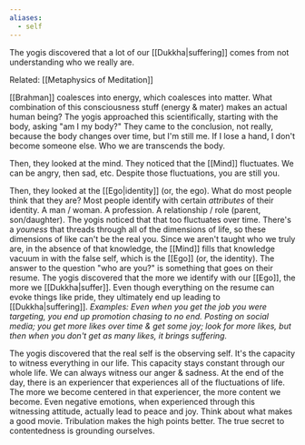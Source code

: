 ```yaml
---
aliases:
  - self
---
```

The yogis discovered that a lot of our [[Dukkha|suffering]] comes from not understanding who we really are.

Related: [[Metaphysics of Meditation]]

[[Brahman]] coalesces into energy, which coalesces into matter. What combination of this consciousness stuff (energy & mater) makes an actual human being? The yogis approached this scientifically, starting with the body, asking "am I my body?" They came to the conclusion, not really, because the body changes over time, but I'm still me. If I lose a hand, I don't become someone else. Who we are transcends the body.

Then, they looked at the mind. They noticed that the [[Mind]] fluctuates. We can be angry, then sad, etc. Despite those fluctuations, you are still you.

Then, they looked at the [[Ego|identity]] (or, the ego). What do most people think that they are? Most people identify with certain *attributes* of their identity. A man / woman. A profession. A relationship / role (parent, son/daughter). The yogis noticed that that too fluctuates over time.
There's a *youness* that threads through all of the dimensions of life, so these dimensions of like can't be the real you.
Since we aren't taught who we truly are, in the absence of that knowledge, the [[Mind]] fills that knowledge vacuum in with the false self, which is the [[Ego]] (or, the identity). The answer to the question "who are you?" is something that goes on their resume.
The yogis discovered that the more we identify with our [[Ego]], the more we [[Dukkha|suffer]]. Even though everything on the resume can evoke things like pride, they ultimately end up leading to [[Dukkha|suffering]].
	*Examples:
		Even when you get the job you were targeting, you end up promotion chasing to no end.
		Posting on social media; you get more likes over time & get some joy; look for more likes, but then when you don't get as many likes, it brings suffering.*

The yogis discovered that the real self is the observing self. It's the capacity to witness everything in our life. This capacity stays constant through our whole life. We can always witness our anger & sadness. At the end of the day, there is an experiencer that experiences all of the fluctuations of life. The more we become centered in that experiencer, the more content we become. Even negative emotions, when experienced through this witnessing attitude, actually lead to peace and joy. Think about what makes a good movie. Tribulation makes the high points better. The true secret to contentedness is grounding ourselves.

